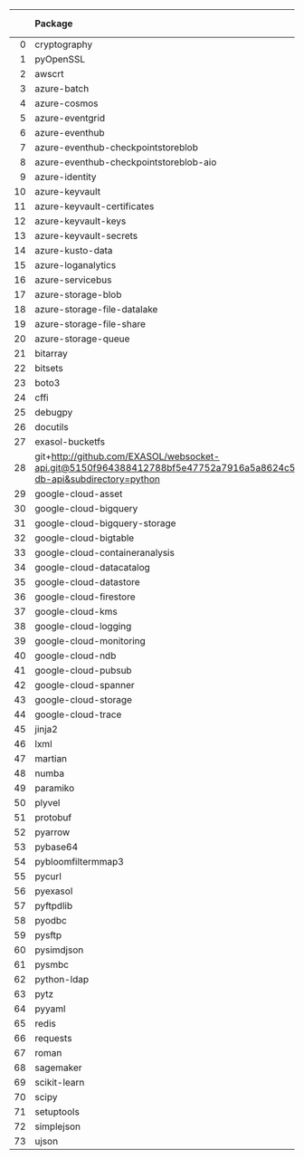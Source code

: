 <!-- markdown-link-check-disable -->

|    | Package                                                                                                                       | Version in 6.1.0     | Version in 7.0.0     | Status   |
|---:|:------------------------------------------------------------------------------------------------------------------------------|:---------------------|:---------------------|:---------|
|  0 | cryptography                                                                                                                  | 40.0.2               | 41.0.3               | UPDATED  |
|  1 | pyOpenSSL                                                                                                                     | 23.1.1               | 23.2.0               | UPDATED  |
|  2 | awscrt                                                                                                                        |                      | 0.19.6               | NEW      |
|  3 | azure-batch                                                                                                                   | 11.0.0               | 11.0.0               |          |
|  4 | azure-cosmos                                                                                                                  | 4.2.0                | 4.2.0                |          |
|  5 | azure-eventgrid                                                                                                               | 4.7.1                | 4.7.1                |          |
|  6 | azure-eventhub                                                                                                                | 5.7.0                | 5.7.0                |          |
|  7 | azure-eventhub-checkpointstoreblob                                                                                            | 1.1.4                | 1.1.4                |          |
|  8 | azure-eventhub-checkpointstoreblob-aio                                                                                        | 1.1.4                | 1.1.4                |          |
|  9 | azure-identity                                                                                                                | 1.6.1                | 1.6.1                |          |
| 10 | azure-keyvault                                                                                                                | 4.1.0                | 4.1.0                |          |
| 11 | azure-keyvault-certificates                                                                                                   | 4.3.0                | 4.3.0                |          |
| 12 | azure-keyvault-keys                                                                                                           | 4.4.0                | 4.4.0                |          |
| 13 | azure-keyvault-secrets                                                                                                        | 4.3.0                | 4.3.0                |          |
| 14 | azure-kusto-data                                                                                                              | 2.3.2                | 2.3.2                |          |
| 15 | azure-loganalytics                                                                                                            | 0.1.1                | 0.1.1                |          |
| 16 | azure-servicebus                                                                                                              | 7.5.0                | 7.5.0                |          |
| 17 | azure-storage-blob                                                                                                            | 12.9.0               | 12.9.0               |          |
| 18 | azure-storage-file-datalake                                                                                                   | 12.5.0               | 12.5.0               |          |
| 19 | azure-storage-file-share                                                                                                      | 12.6.0               | 12.6.0               |          |
| 20 | azure-storage-queue                                                                                                           | 12.1.6               | 12.1.6               |          |
| 21 | bitarray                                                                                                                      | 2.3.5                | 2.3.5                |          |
| 22 | bitsets                                                                                                                       | 0.8.3                | 0.8.3                |          |
| 23 | boto3                                                                                                                         | 1.26.125             | 1.26.125             |          |
| 24 | cffi                                                                                                                          | 1.15.0               | 1.15.0               |          |
| 25 | debugpy                                                                                                                       | 1.6.7                | 1.6.7                |          |
| 26 | docutils                                                                                                                      | 0.18.1               | 0.18.1               |          |
| 27 | exasol-bucketfs                                                                                                               | 0.8.0                | 0.8.0                |          |
| 28 | git+http://github.com/EXASOL/websocket-api.git@5150f964388412788bf5e47752a7916a5a8624c5#egg=exasol-db-api&subdirectory=python | No version specified | No version specified |          |
| 29 | google-cloud-asset                                                                                                            | 3.7.1                | 3.7.1                |          |
| 30 | google-cloud-bigquery                                                                                                         | 2.32.0               | 2.32.0               |          |
| 31 | google-cloud-bigquery-storage                                                                                                 | 2.11.0               | 2.11.0               |          |
| 32 | google-cloud-bigtable                                                                                                         | 2.4.0                | 2.4.0                |          |
| 33 | google-cloud-containeranalysis                                                                                                | 2.6.3                | 2.6.3                |          |
| 34 | google-cloud-datacatalog                                                                                                      | 3.6.2                | 3.6.2                |          |
| 35 | google-cloud-datastore                                                                                                        | 1.15.3               | 1.15.3               |          |
| 36 | google-cloud-firestore                                                                                                        | 2.3.4                | 2.3.4                |          |
| 37 | google-cloud-kms                                                                                                              | 2.10.1               | 2.10.1               |          |
| 38 | google-cloud-logging                                                                                                          | 2.7.0                | 2.7.0                |          |
| 39 | google-cloud-monitoring                                                                                                       | 2.8.0                | 2.8.0                |          |
| 40 | google-cloud-ndb                                                                                                              | 1.11.1               | 1.11.1               |          |
| 41 | google-cloud-pubsub                                                                                                           | 2.9.0                | 2.9.0                |          |
| 42 | google-cloud-spanner                                                                                                          | 3.12.1               | 3.12.1               |          |
| 43 | google-cloud-storage                                                                                                          | 2.0.0                | 2.0.0                |          |
| 44 | google-cloud-trace                                                                                                            | 1.5.1                | 1.5.1                |          |
| 45 | jinja2                                                                                                                        | 3.0.3                | 3.0.3                |          |
| 46 | lxml                                                                                                                          | 4.9.1                | 4.9.1                |          |
| 47 | martian                                                                                                                       | 1.4                  | 1.4                  |          |
| 48 | numba                                                                                                                         | 0.57.0               | 0.57.0               |          |
| 49 | paramiko                                                                                                                      | 3.1.0                | 3.1.0                |          |
| 50 | plyvel                                                                                                                        | 1.5.0                | 1.5.0                |          |
| 51 | protobuf                                                                                                                      | 3.20.3               | 3.20.3               |          |
| 52 | pyarrow                                                                                                                       | 12.0.0               | 12.0.0               |          |
| 53 | pybase64                                                                                                                      | 1.2.1                | 1.2.1                |          |
| 54 | pybloomfiltermmap3                                                                                                            | 0.5.5                | 0.5.5                |          |
| 55 | pycurl                                                                                                                        | 7.44.1               | 7.44.1               |          |
| 56 | pyexasol                                                                                                                      | 0.25.2               | 0.25.2               |          |
| 57 | pyftpdlib                                                                                                                     | 1.5.6                | 1.5.6                |          |
| 58 | pyodbc                                                                                                                        | 4.0.32               | 4.0.32               |          |
| 59 | pysftp                                                                                                                        | 0.2.9                | 0.2.9                |          |
| 60 | pysimdjson                                                                                                                    | 5.0.2                | 5.0.2                |          |
| 61 | pysmbc                                                                                                                        | 1.0.23               | 1.0.23               |          |
| 62 | python-ldap                                                                                                                   | 3.4.3                | 3.4.3                |          |
| 63 | pytz                                                                                                                          | 2023.3               | 2023.3               |          |
| 64 | pyyaml                                                                                                                        | 5.4.1                | 5.4.1                |          |
| 65 | redis                                                                                                                         | 4.5.4                | 4.5.4                |          |
| 66 | requests                                                                                                                      | 2.27.1               | 2.27.1               |          |
| 67 | roman                                                                                                                         | 3.3                  | 3.3                  |          |
| 68 | sagemaker                                                                                                                     | 2.151.0              | 2.151.0              |          |
| 69 | scikit-learn                                                                                                                  | 1.2.2                | 1.2.2                |          |
| 70 | scipy                                                                                                                         | 1.10.1               | 1.10.1               |          |
| 71 | setuptools                                                                                                                    | 65.5.1               | 65.5.1               |          |
| 72 | simplejson                                                                                                                    | 3.17.6               | 3.17.6               |          |
| 73 | ujson                                                                                                                         | 5.4.0                | 5.4.0                |          |